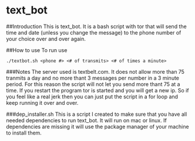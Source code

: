# text_bot

##Introduction
This is text_bot.  It is a bash script with tor that will send the time and date (unless you change the message) to the phone number of your choice over and over again.

##How to use
To run use

```
./textbot.sh <phone #> <# of transmits> <# of times a minute>
```

###Notes
The server used is textbelt.com.  It does not allow more than 75 tranmits a day and no more thant 3 messages per number in a 3 minute period.  For this reason the script will not let you send more thant 75 at a time.  If you restart the program tor is started and you will get a new ip.  So if you feel like a real jerk then you can just put the script in a for loop and keep running it over and over.

###dep_installer.sh
This is a script I created to make sure that you have all needed dependencies to run text_bot. It will run on mac or linux.  If dependencies are missing it will use the package manager of your machine to install them.
